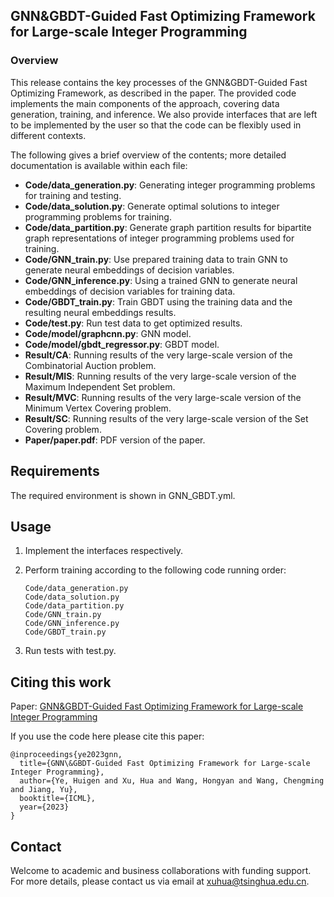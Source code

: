 ## GNN&GBDT-Guided Fast Optimizing Framework for Large-scale Integer Programming

### Overview

This release contains the key processes of the GNN&GBDT-Guided Fast Optimizing Framework, as described in the paper. The provided code implements the main components of the approach, covering data generation, training, and inference. We also provide interfaces that are left to be implemented by the user so that the code can be flexibly used in different contexts.

The following gives a brief overview of the contents; more detailed documentation is available within each file:

*   __Code/data_generation.py__: Generating integer programming problems for training and testing.
*   __Code/data_solution.py__: Generate optimal solutions to integer programming problems for training.
*   __Code/data_partition.py__: Generate graph partition results for bipartite graph representations of integer programming problems used for training.
*   __Code/GNN_train.py__: Use prepared training data to train GNN to generate neural embeddings of decision variables.
*   __Code/GNN_inference.py__: Using a trained GNN to generate neural embeddings of decision variables for training data.
*   __Code/GBDT_train.py__: Train GBDT using the training data and the resulting neural embeddings results.
*   __Code/test.py__: Run test data to get optimized results.
*   __Code/model/graphcnn.py__: GNN model.
*   __Code/model/gbdt_regressor.py__: GBDT model.
*   __Result/CA__: Running results of the very large-scale version of the Combinatorial Auction problem.
*   __Result/MIS__: Running results of the very large-scale version of the Maximum Independent Set problem.
*   __Result/MVC__: Running results of the very large-scale version of the Minimum Vertex Covering problem.
*   __Result/SC__: Running results of the very large-scale version of the Set Covering problem.
*   __Paper/paper.pdf__: PDF version of the paper.

## Requirements

The required environment is shown in GNN_GBDT.yml.

## Usage

1. Implement the interfaces respectively.

3. Perform training according to the following code running order:

   ```
   Code/data_generation.py
   Code/data_solution.py
   Code/data_partition.py
   Code/GNN_train.py
   Code/GNN_inference.py
   Code/GBDT_train.py
   ```

3. Run tests with test.py.

## Citing this work

Paper: [GNN&GBDT-Guided Fast Optimizing Framework for Large-scale Integer Programming](https://openreview.net/pdf?id=tX7ajV69wt)

If you use the code here please cite this paper:

    @inproceedings{ye2023gnn,
      title={GNN\&GBDT-Guided Fast Optimizing Framework for Large-scale Integer Programming},
      author={Ye, Huigen and Xu, Hua and Wang, Hongyan and Wang, Chengming and Jiang, Yu},
      booktitle={ICML},
      year={2023}
    }

## Contact

Welcome to academic and business collaborations with funding support. For more details, please contact us via email at [xuhua@tsinghua.edu.cn](mailto:xuhua@tsinghua.edu.cn).
